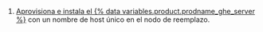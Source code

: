 1. [Aprovisiona e instala el {% data variables.product.prodname_ghe_server %}](/enterprise/admin/guides/installation/setting-up-a-github-enterprise-server-instance) con un nombre de host único en el nodo de reemplazo.
